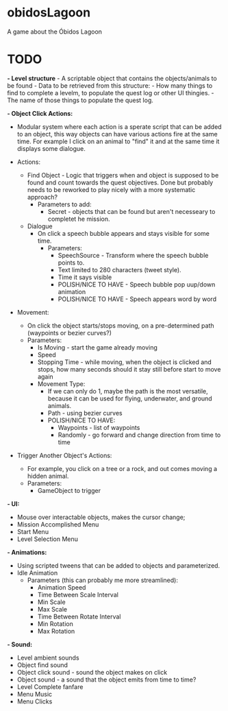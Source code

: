 # obidosLagoon
A game about the Óbidos Lagoon

# TODO

**- Level structure**
    - A scriptable object that contains the objects/animals to be found
    - Data to be retrieved from this structure:
      - How many things to find to complete a levelm, to populate the quest log or other UI thingies.
      - The name of those things to populate the quest log.
    
**- Object Click Actions:**
  - Modular system where each action is a sperate script that can be added to an object, this way objects can have various actions fire at the same time. For example I click on an animal to "find" it and at the same time it displays some dialogue.

  - Actions:
    - Find Object - Logic that triggers when and object is supposed to be found and count towards the quest objectives. Done but probably needs to be reworked to play nicely with a more systematic approach?
      - Parameters to add:
        - Secret - objects that can be found but aren't necesseary to completet he mission.
    - Dialogue
      - On click a speech bubble appears and stays visible for some time.
        - Parameters:
          - SpeechSource - Transform where the speech bubble points to.
          - Text limited to 280 characters (tweet style).
          - Time it says visible
          - POLISH/NICE TO HAVE - Speech bubble pop uup/down animation
          - POLISH/NICE TO HAVE - Speech appears word by word
         
  - Movement:
    - On click the object starts/stops moving, on a pre-determined path (waypoints or bezier curves?)
    - Parameters:
      - Is Moving - start the game already moving
      - Speed
      - Stopping Time - while moving, when the object is clicked and stops, how many seconds should it stay still before start to move again
      - Movement Type:
        - If we can only do 1, maybe the path is the most versatile, because it can be used for flying, underwater, and ground animals.
        - Path - using bezier curves
        - POLISH/NICE TO HAVE:
          - Waypoints - list of waypoints
          - Randomly - go forward and change direction from time to time

  - Trigger Another Object's Actions:
    - For example, you click on a tree or a rock, and out comes moving a hidden animal.
    - Parameters:
      - GameObject to trigger
  
**- UI:**    
  - Mouse over interactable objects, makes the cursor change;
  - Mission Accomplished Menu 
  - Start Menu
  - Level Selection Menu

**- Animations:**
  - Using scripted tweens that can be added to objects and parameterized.
  - Idle Animation 
    - Parameters (this can probably me more streamlined):
      - Animation Speed
      - Time Between Scale Interval
      - Min Scale
      - Max Scale
      - Time Between Rotate Interval
      - Min Rotation
      - Max Rotation

**- Sound:**
  - Level ambient sounds
  - Object find sound
  - Object click sound - sound the object makes on click
  - Object sound - a sound that the object emits from time to time?
  - Level Complete fanfare
  - Menu Music
  - Menu Clicks

  
